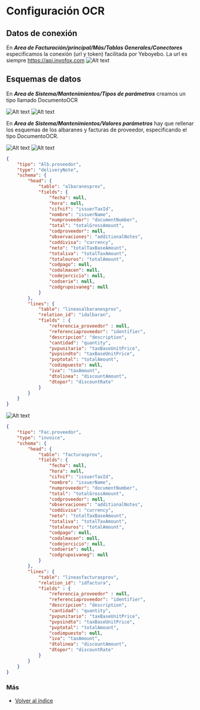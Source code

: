 # Configuración OCR

## Datos de conexión

En **_Area de Facturación/principal/Más/Tablas Generales/Conectores_** especificamos la conexión (url y token) facilitada por Yeboyebo.
La url es siempre https://api.invofox.com
![Alt text](./images/form_conector.png)

## Esquemas de datos

En **_Area de Sistema/Mantenimientos/Tipos de parámetros_** creamos un tipo llamado DocumentoOCR

![Alt text](./images/form_master_tipos_parametros.png)
![Alt text](./images/form_record_tipos_parametros.png)

En **_Area de Sistema/Mantenimientos/Valores parámetros_** hay que rellenar los esquemas de los albaranes y facturas de proveedor, especificando el tipo DocumentoOCR.

![Alt text](./images/form_master_valores_parametros.png)
![Alt text](./images/form_record_valores_parametros_alb.png)
```json
{
    "tipo": "Alb.proveedor",
    "type": "deliveryNote",
    "schema": {
        "head": {
            "table": "albaranesprov",
            "fields": {
                "fecha": null,
                "hora": null,
                "cifnif": "issuerTaxId",
                "nombre": "issuerName",
                "numproveedor": "documentNumber",
                "total": "totalGrossAmount",
                "codproveedor": null,
                "observaciones": "additionalNotes",
                "coddivisa": "currency",
                "neto": "totalTaxBaseAmount",
                "totaliva": "totalTaxAmount",
                "totaleuros": "totalAmount",
                "codpago": null,
                "codalmacen": null,
                "codejercicio": null,
                "codserie": null,
                "codgrupoivaneg": null
            }
        },
        "lines": {
            "table": "lineasalbaranesprov",
            "relation_id": "idalbaran",
            "fields" : {
                "referencia_proveedor" : null,
                "referenciaproveedor": "identifier",
                "descripcion": "description",
                "cantidad": "quantity",
                "pvpunitario": "taxBaseUnitPrice",
                "pvpsindto": "taxBaseUnitPrice",
                "pvptotal": "totalAmount",
                "codimpuesto": null,
                "iva": "taxAmount",
                "dtolinea": "discountAmount",
                "dtopor": "discountRate"
            }
        }
    }
}
```
![Alt text](./images/form_record_valores_parametros_fac.png)

```json
{
    "tipo": "Fac.proveedor",
    "type": "invoice",
    "schema": {
        "head": {
            "table": "facturasprov",
            "fields": {
                "fecha": null,
                "hora": null,
                "cifnif": "issuerTaxId",
                "nombre": "issuerName",
                "numproveedor": "documentNumber",
                "total": "totalGrossAmount",
                "codproveedor": null,
                "observaciones": "additionalNotes",
                "coddivisa": "currency",
                "neto": "totalTaxBaseAmount",
                "totaliva": "totalTaxAmount",
                "totaleuros": "totalAmount",
                "codpago": null,
                "codalmacen": null,
                "codejercicio": null,
                "codserie": null,
                "codgrupoivaneg": null
            }
        },
        "lines": {
            "table": "lineasfacturasprov",
            "relation_id": "idfactura",
            "fields" : {
                "referencia_proveedor" : null,
                "referenciaproveedor": "identifier",
                "descripcion": "description",
                "cantidad": "quantity",
                "pvpunitario": "taxBaseUnitPrice",
                "pvpsindto": "taxBaseUnitPrice",
                "pvptotal": "totalAmount",
                "codimpuesto": null,
                "iva": "taxAmount",
                "dtolinea": "discountAmount",
                "dtopor": "discountRate"
            }
        }
    }
}
```

### Más

- [Volver al índice](./index.md)
